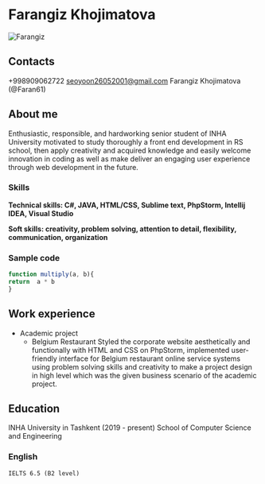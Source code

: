 # Farangiz Khojimatova

![Farangiz](/img/fara.JPG)

## Contacts

+998909062722 seoyoon26052001@gmail.com Farangiz Khojimatova (@Faran61)

## About me

Enthusiastic, responsible, and hardworking senior student of INHA University motivated to study thoroughly a front end development in RS school, then apply creativity and acquired knowledge and easily welcome innovation in coding as well as make deliver an engaging user experience through web development in the future. 

### Skills

__Technical skills: C#, JAVA, HTML/CSS, Sublime text, PhpStorm, Intellij IDEA, Visual Studio__

__Soft skills: creativity, problem solving, attention to detail, flexibility, communication, organization__

### Sample code

```javascript
function multiply(a, b){
return  a * b
}
```

## Work experience

* Academic project
  * Belgium Restaurant
    Styled the corporate website aesthetically and functionally with HTML and CSS on PhpStorm, implemented user-friendly interface for Belgium restaurant online service systems using problem solving skills and creativity to make a project design in high level which was the given business scenario of the academic project. 

## Education

INHA University in Tashkent (2019 - present)
School of Computer Science and Engineering

### English

`IELTS 6.5 (B2 level)` 

